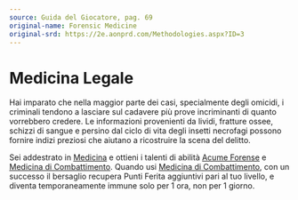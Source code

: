 ```yaml
---
source: Guida del Giocatore, pag. 69
original-name: Forensic Medicine
original-srd: https://2e.aonprd.com/Methodologies.aspx?ID=3
---
```


# Medicina Legale

Hai imparato che nella maggior parte dei casi, specialmente degli omicidi, i
criminali tendono a lasciare sul cadavere più prove incriminanti di quanto
vorrebbero credere. Le informazioni provenienti da lividi, fratture ossee,
schizzi di sangue e persino dal ciclo di vita degli insetti necrofagi possono
fornire indizi preziosi che aiutano a ricostruire la scena del delitto.

Sei addestrato in [Medicina](/abilita/medicina) e ottieni i talenti di abilità
[Acume Forense](/talenti/generici/acume-forense) e
[Medicina di Combattimento](/talenti/generici/medicina-di-combattimento). Quando
usi [Medicina di Combattimento](/talenti/generici/medicina-di-combattimento),
con un successo il bersaglio recupera Punti Ferita aggiuntivi pari al tuo
livello, e diventa temporaneamente immune solo per 1 ora, non per 1 giorno.
